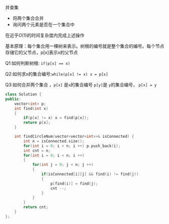 并查集

- 将两个集合合并
- 询问两个元素是否在一个集合中

在近乎$O(1)$的时间复杂度内完成上述操作



基本原理：每个集合用一棵树来表示。树根的编号就是整个集合的编号。每个节点存储它的父节点，p[x]表示x的父节点

Q1:如何判断树根: `if(p[x] == x)`

Q2:如何求x的集合编号:`while(p[x] != x) x = p[x]`

Q3:如何合并两个集合 ，`p[x]` 是`x`的集合编号 `p[y]`是 `y`的集合编号， `p[x] = y`



```c++
class Solution {
public:
    vector<int> p;
    int find(int x)
    {
        if(p[x] != x) x = find(p[x]);
        return p[x];
    }

    int findCircleNum(vector<vector<int>>& isConnected) {
        int n = isConnected.size();
        for(int i = 0; i < n; i ++) p.push_back(i);
        int cnt = n;
        for(int i = 0; i < n; i ++)
        {
            for(int j = 0; j < n; j ++)
            {
                if(isConnected[i][j] && find(i) != find(j))
                {
                    p[find(i)] = find(j);
                    cnt --;
                }
            }
        }  
        return cnt;
    }
};
```

